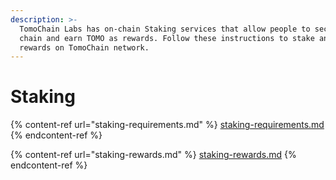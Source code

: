 ```yaml
---
description: >-
  TomoChain Labs has on-chain Staking services that allow people to secure the
  chain and earn TOMO as rewards. Follow these instructions to stake and earn
  rewards on TomoChain network.
---
```


# Staking

{% content-ref url="staking-requirements.md" %}
[staking-requirements.md](staking-requirements.md)
{% endcontent-ref %}

{% content-ref url="staking-rewards.md" %}
[staking-rewards.md](staking-rewards.md)
{% endcontent-ref %}

